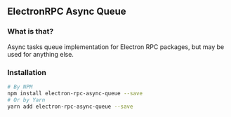## ElectronRPC Async Queue

### What is that?

Async tasks queue implementation for Electron RPC packages, but may be used for anything else.

### Installation

```bash
# By NPM
npm install electron-rpc-async-queue --save
# Or by Yarn
yarn add electron-rpc-async-queue --save
```
